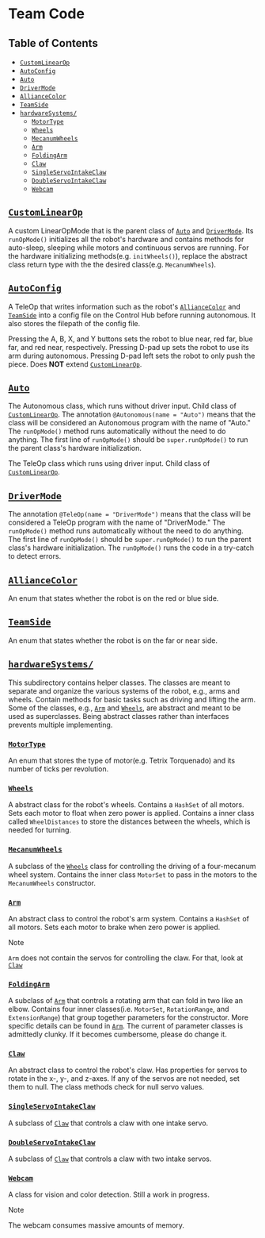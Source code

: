 # Team Code

## Table of Contents

- [`CustomLinearOp`](#customlinearop)
- [`AutoConfig`](#autoconfig)
- [`Auto`](#auto)
- [`DriverMode`](#drivermode)
- [`AllianceColor`](#alliancecolor)
- [`TeamSide`](#teamside)
- [`hardwareSystems/`](#hardwaresystems)
  - [`MotorType`](#motortype)
  - [`Wheels`](#wheels)
  - [`MecanumWheels`](#mecanumwheels)
  - [`Arm`](#arm)
  - [`FoldingArm`](#foldingarm)
  - [`Claw`](#claw)
  - [`SingleServoIntakeClaw`](#singleservointakeclaw)
  - [`DoubleServoIntakeClaw`](#doubleservointakeclaw)
  - [`Webcam`](#webcam)

## [`CustomLinearOp`](CustomLinearOp.java)

A custom LinearOpMode that is the parent class of [`Auto`](#auto) and [`DriverMode`](#drivermode).
Its `runOpMode()` initializes all the robot's hardware and contains methods for auto-sleep,
sleeping while motors and continuous servos are running.
For the hardware initializing methods(e.g. `initWheels()`),
replace the abstract class return type with the the desired class(e.g. `MecanumWheels`).

## [`AutoConfig`](AutoConfig.java)

A TeleOp that writes information such as the robot's [`AllianceColor`](#alliancecolor) and [`TeamSide`](#teamside)
into a config file on the Control Hub before running autonomous.
It also stores the filepath of the config file.

Pressing the A, B, X, and Y buttons sets the robot to
blue near, red far, blue far, and red near, respectively.
Pressing D-pad up sets the robot to use its arm during autonomous.
Pressing D-pad left sets the robot to only push the piece.
Does **NOT** extend [`CustomLinearOp`](#customlinearop).

## [`Auto`](Auto.java)

The Autonomous class, which runs without driver input.
Child class of [`CustomLinearOp`](#customlinearop).
The annotation `@Autonomous(name = "Auto")` means that
the class will be considered an Autonomous program with the name of "Auto."
The `runOpMode()` method runs automatically without the need to do anything.
The first line of `runOpMode()` should be `super.runOpMode()`
to run the parent class's hardware initialization.

The TeleOp class which runs using driver input.
Child class of [`CustomLinearOp`](#customlinearop).

## [`DriverMode`](DriverMode.java)

The annotation `@TeleOp(name = "DriverMode")` means that
the class will be considered a TeleOp program with the name of "DriverMode."
The `runOpMode()` method runs automatically without the need to do anything.
The first line of `runOpMode()` should be `super.runOpMode()`
to run the parent class's hardware initialization.
The `runOpMode()` runs the code in a try-catch to detect errors.

## [`AllianceColor`](AllianceColor.java)

An enum that states whether the robot is on the red or blue side.

## [`TeamSide`](TeamSide.java)

An enum that states whether the robot is on the far or near side.

## [`hardwareSystems/`](hardwareSystems/)

This subdirectory contains helper classes.
The classes are meant to separate and organize the various systems of the robot,
e.g., arms and wheels.
Contain methods for basic tasks such as driving and lifting the arm.
Some of the classes, e.g., [`Arm`](#arm) and [`Wheels`](#wheels),
are abstract and meant to be used as superclasses.
Being abstract classes rather than interfaces prevents multiple implementing.

### [`MotorType`](hardwareSystems/MotorType.java)

An enum that stores the type of motor(e.g. Tetrix Torquenado)
and its number of ticks per revolution.

### [`Wheels`](hardwareSystems/Wheels.java)

A abstract class for the robot's wheels.
Contains a `HashSet` of all motors.
Sets each motor to float when zero power is applied.
Contains a inner class called `WheelDistances` to store the distances between the wheels,
which is needed for turning.

### [`MecanumWheels`](hardwareSystems/MecanumWheels.java)

A subclass of the [`Wheels`](#wheels) class
for controlling the driving of a four-mecanum wheel system.
Contains the inner class `MotorSet` to pass in the motors to the `MecanumWheels` constructor.

### [`Arm`](hardwareSystems/Arm.java)

An abstract class to control the robot's arm system.
Contains a `HashSet` of all motors.
Sets each motor to brake when zero power is applied.

> [!Note]
> `Arm` does not contain the servos for controlling the claw.
> For that, look at [`Claw`](#claw)

### [`FoldingArm`](hardwareSystems/FoldingArm.java)

A subclass of [`Arm`](#arm) that controls a rotating arm that can fold in two like an elbow.
Contains four inner classes(i.e. `MotorSet`, `RotationRange`,
and `ExtensionRange`) that group together parameters for the constructor.
More specific details can be found in [`Arm`](#arm).
The current of parameter classes is admittedly clunky.
If it becomes cumbersome, please do change it.

### [`Claw`](hardwareSystems/Claw.java)

An abstract class to control the robot's claw.
Has properties for servos to rotate in the x-, y-, and z-axes.
If any of the servos are not needed, set them to null.
The class methods check for null servo values.

### [`SingleServoIntakeClaw`](hardwareSystems/SingleServoIntakeClaw.java)

A subclass of [`Claw`](#claw) that controls a claw with one intake servo.

### [`DoubleServoIntakeClaw`](hardwareSystems/DoubleServoIntakeClaw.java)

A subclass of [`Claw`](#claw) that controls a claw with two intake servos.

### [`Webcam`](hardwareSystems/Webcam.java)

A class for vision and color detection.
Still a work in progress.

> [!Note]
> The webcam consumes massive amounts of memory.
